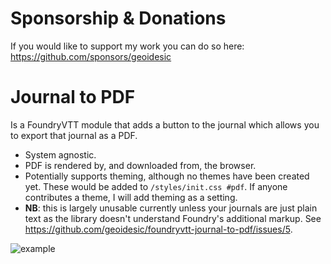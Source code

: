 # Sponsorship & Donations
If you would like to support my work you can do so here: https://github.com/sponsors/geoidesic

# Journal to PDF
Is a FoundryVTT module that adds a button to the journal which allows you to export that journal as a PDF.
- System agnostic.
- PDF is rendered by, and downloaded from, the browser.
- Potentially supports theming, although no themes have been created yet. These would be added to `/styles/init.css #pdf`. If anyone contributes a theme, I will add theming as a setting.
- **NB**: this is largely unusable currently unless your journals are just plain text as the library doesn't understand Foundry's additional markup. See https://github.com/geoidesic/foundryvtt-journal-to-pdf/issues/5.

![example](https://github.com/geoidesic/foundryvtt-journal-to-pdf/assets/4637995/7508c4f8-1a8c-4ec1-a7d9-d6c650676491)
